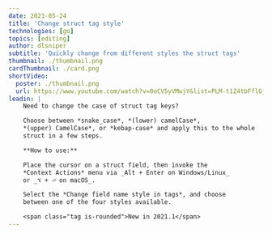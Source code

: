 ```yaml
---
date: 2021-05-24
title: 'Change struct tag style'
technologies: [go]
topics: [editing]
author: dlsniper
subtitle: 'Quickly change from different styles the struct tags'
thumbnail: ./thumbnail.png
cardThumbnail: ./card.png
shortVideo:
  poster: ./thumbnail.png
  url: https://www.youtube.com/watch?v=0oCV5yVMwjY&list=PLM-t1Z4tbFflGjn5Qzjjku5J7SX3p-nhY&index=5&t=0s
leadin: |
    Need to change the case of struct tag keys?

    Choose between *snake_case*, *(lower) camelCase*,
    *(upper) CamelCase*, or *kebap-case* and apply this to the whole
    struct in a few steps.

    **How to use:**

    Place the cursor on a struct field, then invoke the
    *Context Actions* menu via _Alt + Enter on Windows/Linux_
    or _⌥ + ⏎ on macOS_.

    Select the *Change field name style in tags*, and choose 
    between one of the four styles available.

    <span class="tag is-rounded">New in 2021.1</span>
---
```

